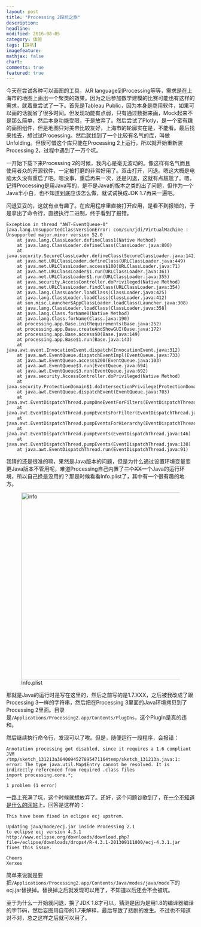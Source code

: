 ```yaml
---
layout: post
title: "Processing 2踩坑之旅"
description: 
headline:
modified: 2016-08-05
category: 体验
tags: [踩坑]
imagefeature:
mathjax: false
chart:
comments: true
featured: true
---
```


今天在尝试各种可以画图的工具，从R language到Processing等等，需求是在上海市的地图上画出一个聚类的效果。因为之后参加数学建模的比赛可能也有这样的需求，就着重尝试了一下。首先是Tableau Public，因为本身是商用软件，如果可以画的话就省了很多时间。但发现功能有点弱，只有通过数据来画，Mock起来不是那么简单，然后本身功能受限，于是放弃了。然后尝试了Plotly，是一个蛮有趣的画图组件，但是地图只对美帝比较友好，上海市的轮廓实在是，不能看。最后找来找去，想试试Processing。然后就找到了一个比较有名气的库，叫做Unfolding。但很可惜这个库只能在Processing 2上运行，所以就开始重新装Processing 2，过程中遇到了一万个坑。

一开始下载下来Processing 2的时候，我内心是毫无波动的。像这样有名气而且使用者众的开源软件，一定被打磨的非常好用了。双击打开，闪退。嗯这大概是电脑太久没有重启了吧。嗯没事，重启再来一次，还是闪退，这就有点尴尬了。嗯，记得Processing是用Java写的，是不是Java的版本之类的出了问题，但作为一个Java半小白，也不知道到底应该怎么做，就试试换成JDK 1.7再来一遍吧。

闪退妥妥的，这就有点有趣了。在应用程序里直接打开应用，是看不到报错的，于是拿出了命令行，直接执行二进制，终于看到了报错。

```
Exception in thread "AWT-EventQueue-0" java.lang.UnsupportedClassVersionError: com/sun/jdi/VirtualMachine : Unsupported major.minor version 52.0
	at java.lang.ClassLoader.defineClass1(Native Method)
	at java.lang.ClassLoader.defineClass(ClassLoader.java:800)
	at java.security.SecureClassLoader.defineClass(SecureClassLoader.java:142)
	at java.net.URLClassLoader.defineClass(URLClassLoader.java:449)
	at java.net.URLClassLoader.access$100(URLClassLoader.java:71)
	at java.net.URLClassLoader$1.run(URLClassLoader.java:361)
	at java.net.URLClassLoader$1.run(URLClassLoader.java:355)
	at java.security.AccessController.doPrivileged(Native Method)
	at java.net.URLClassLoader.findClass(URLClassLoader.java:354)
	at java.lang.ClassLoader.loadClass(ClassLoader.java:425)
	at java.lang.ClassLoader.loadClass(ClassLoader.java:412)
	at sun.misc.Launcher$AppClassLoader.loadClass(Launcher.java:308)
	at java.lang.ClassLoader.loadClass(ClassLoader.java:358)
	at java.lang.Class.forName0(Native Method)
	at java.lang.Class.forName(Class.java:190)
	at processing.app.Base.initRequirements(Base.java:252)
	at processing.app.Base.createAndShowGUI(Base.java:172)
	at processing.app.Base.access$0(Base.java:149)
	at processing.app.Base$1.run(Base.java:143)
	at java.awt.event.InvocationEvent.dispatch(InvocationEvent.java:312)
	at java.awt.EventQueue.dispatchEventImpl(EventQueue.java:733)
	at java.awt.EventQueue.access$200(EventQueue.java:103)
	at java.awt.EventQueue$3.run(EventQueue.java:694)
	at java.awt.EventQueue$3.run(EventQueue.java:692)
	at java.security.AccessController.doPrivileged(Native Method)
	at java.security.ProtectionDomain$1.doIntersectionPrivilege(ProtectionDomain.java:76)
	at java.awt.EventQueue.dispatchEvent(EventQueue.java:703)
	at java.awt.EventDispatchThread.pumpOneEventForFilters(EventDispatchThread.java:242)
	at java.awt.EventDispatchThread.pumpEventsForFilter(EventDispatchThread.java:161)
	at java.awt.EventDispatchThread.pumpEventsForHierarchy(EventDispatchThread.java:150)
	at java.awt.EventDispatchThread.pumpEvents(EventDispatchThread.java:146)
	at java.awt.EventDispatchThread.pumpEvents(EventDispatchThread.java:138)
	at java.awt.EventDispatchThread.run(EventDispatchThread.java:91)
```

我猜的还是很准的嘛，果然是Java版本的问题，但是为什么通过设置环境变量变更Java版本不管用呢，难道Processing自己内置了<del>三个XX</del>一个Java的运行环境，所以自己换是没用的？那是时候看看Info.plist了，其中有一个很有趣的地方。

<figure>
	<img src="{{ site.url }}/images/processing2/java.png" alt="info" height="500" width="500">
	<figcaption>Info.plist</figcaption>
</figure>

那就是Java的运行时是写在这里的，然后之前写的是1.7.XXX，之后被我改成了跟Processing 3一样的字符串，然后把在Processing 3里面的Java环境拷贝到了Processing 2里面。目录是`/Applications/Processing2.app/Contents/PlugIns`，这个PlugIn是真的违和。

然后继续执行命令行，发现可以了唉。但是，随便运行一段程序，会报错：

```
Annotation processing got disabled, since it requires a 1.6 compliant JVM
/tmp/sketch_131213a3040094527895471164temp/sketch_131213a.java:1: error: The type java.util.Map$Entry cannot be resolved. It is indirectly referenced from required .class files
import processing.core.*;
^
1 problem (1 error)
```

一路上充满了坑，这个时候就想放弃了。还好，这个问题谷歌到了，在[一个不知道是什么的网站](http://quality-discuss.openjdk.java.narkive.com/wMgetNSu/processing-2-1-fails-to-compile-all-of-its-projects-using-jdk8-ea-b119-error-the-type-java-util-map-)上。回答是这样的：

```
This have been fixed in eclipse ecj upstrem.

Updating java/mode/ecj.jar inside Processing 2.1
to eclipse ecj version 4.3.1
http://www.eclipse.org/downloads/download.php?file=/eclipse/downloads/drops4/R-4.3.1-201309111000/ecj-4.3.1.jar
fixes this issue.

Cheers
Xerxes
```

简单来说就是要把`/Applications/Processing2.app/Contents/Java/modes/java/mode`下的ecj.jar替换掉。替换掉之后就发现可以用了，不知道以后还会不会被坑。

至于为什么一开始就闪退，换了JDK 1.8才可以，猜测是因为是用1.8的编译器编译的字节码，然后妄图用自带的1.7来解释，最后导致了悲剧的发生。不过也不知道对不对，总之这样之后就可以用了。
